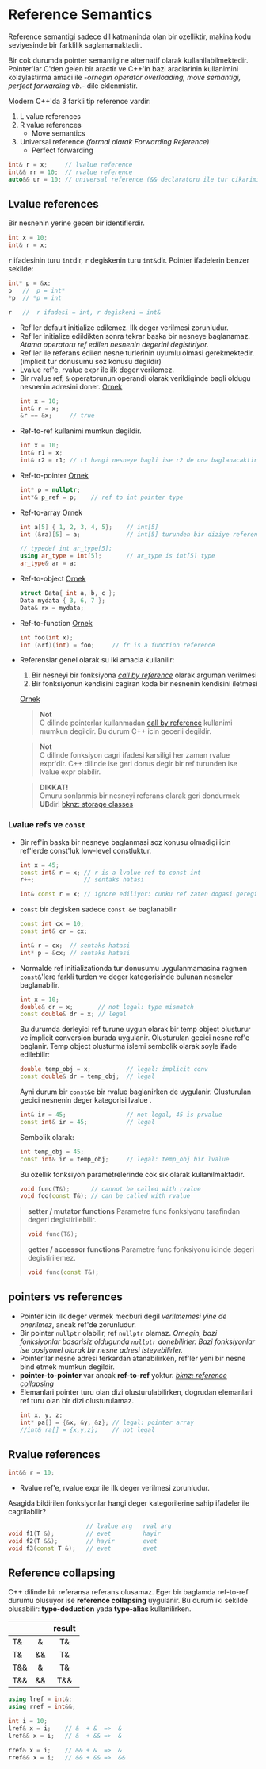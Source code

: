 # Reference Semantics
Reference semantigi sadece dil katmaninda olan bir ozelliktir, makina kodu seviyesinde bir farklilik saglamamaktadir. 

Bir cok durumda pointer semantigine alternatif olarak kullanilabilmektedir. Pointer'lar C'den gelen bir aractir ve C++'in bazi araclarinin kullanimini kolaylastirma amaci ile *-ornegin operator overloading, move semantigi, perfect forwarding vb.-* dile eklenmistir.

Modern C++'da 3 farkli tip reference vardir:
1. L value references
2. R value references
   * Move semantics
3. Universal reference *(formal olarak Forwarding Reference)*
   * Perfect forwarding

```C++
int& r = x;     // lvalue reference
int&& rr = 10;  // rvalue reference
auto&& ur = 10; // universal reference (&& declaratoru ile tur cikarimi)
```

## Lvalue references
Bir nesnenin yerine gecen bir identifierdir.

```C++
int x = 10;
int& r = x;
```
`r` ifadesinin turu `int`dir, `r` degiskenin turu `int&`dir. Pointer ifadelerin benzer sekilde:
```C++
int* p = &x;
p   //  p = int*
*p  // *p = int

r   //  r ifadesi = int, r degiskeni = int&
```

* Ref'ler default initialize edilemez. Ilk deger verilmesi zorunludur.
* Ref'ler initialize edildikten sonra tekrar baska bir nesneye baglanamaz.
  *Atama operatoru ref edilen nesnenin degerini degistiriyor.*
* Ref'ler ile referans edilen nesne turlerinin uyumlu olmasi gerekmektedir. (implicit tur donusumu soz konusu degildir)
* Lvalue ref'e, rvalue expr ile ilk deger verilemez.
* Bir rvalue ref, `&` operatorunun operandi olarak verildiginde bagli oldugu nesnenin adresini doner.
  [Ornek](res/src/ref_sem01.cpp)
  ```C++
  int x = 10;
  int& r = x;
  &r == &x;     // true
  ```
* Ref-to-ref kullanimi mumkun degildir.
  ```C++
  int x = 10;
  int& r1 = x;
  int& r2 = r1; // r1 hangi nesneye bagli ise r2 de ona baglanacaktir.
  ```
* Ref-to-pointer
  [Ornek](res/src/ref_sem02.cpp)
  ```C++
  int* p = nullptr;
  int*& p_ref = p;    // ref to int pointer type
  ```
* Ref-to-array
  [Ornek](res/src/ref_sem03.cpp)
  ```C++
  int a[5] { 1, 2, 3, 4, 5};    // int[5]
  int (&ra)[5] = a;             // int[5] turunden bir diziye reference
  ```
  ```C++
  // typedef int ar_type[5];
  using ar_type = int[5];       // ar_type is int[5] type
  ar_type& ar = a;
  ```
* Ref-to-object
  [Ornek](res/src/ref_sem04.cpp)
  ```C++
  struct Data{ int a, b, c };
  Data mydata { 3, 6, 7 };
  Data& rx = mydata;
  ```
* Ref-to-function
  [Ornek](res/src/ref_sem05.cpp)
  ```C++
  int foo(int x);
  int (&rf)(int) = foo;     // fr is a function reference
  ```

<!--  -->

* Referenslar genel olarak su iki amacla kullanilir:
  1. Bir nesneyi bir fonksiyona *[call by reference](999_kavramlar.md#call-by-valuereference)* olarak arguman verilmesi
  2. Bir fonksiyonun kendisini cagiran koda bir nesnenin kendisini iletmesi

  [Ornek](res/src/ref_sem06.cpp)
  
  > **Not**  
  > C dilinde pointerlar kullanmadan [call by reference](999_kavramlar.md#call-by-valuereference) kullanimi mumkun degildir. Bu durum C++ icin gecerli degildir.
  
  > **Not**  
  > C dilinde fonksiyon cagri ifadesi karsiligi her zaman rvalue expr'dir. C++ dilinde ise geri donus degir bir ref turunden ise lvalue expr olabilir.
  
  > **DIKKAT!**  
  > Omuru sonlanmis bir nesneyi referans olarak geri dondurmek **UB**dir!
  > [bknz: storage classes](090_storage_classes.md)
  
### Lvalue refs ve `const`

* Bir ref'in baska bir nesneye baglanmasi soz konusu olmadigi icin ref'lerde const'luk low-level constluktur.
  ```C++
  int x = 45;
  const int& r = x; // r is a lvalue ref to const int
  r++;              // sentaks hatasi
  ```
  ```C++
  int& const r = x; // ignore ediliyor: cunku ref zaten dogasi geregi top-level const
  ```

* `const` bir degisken sadece `const &`e baglanabilir
  ```C++
  const int cx = 10;
  const int& cr = cx;
  ```
  ```C++
  int& r = cx;  // sentaks hatasi
  int* p = &cx; // sentaks hatasi
  ```

* Normalde ref initializationda tur donusumu uygulanmamasina ragmen `const&`'lere farkli turden ve deger kategorisinde bulunan nesneler baglanabilir.
  ```C++
  int x = 10;
  double& dr = x;       // not legal: type mismatch
  const double& dr = x; // legal
  ```
  Bu durumda derleyici ref turune uygun olarak bir temp object olusturur ve implicit conversion burada uygulanir. Olusturulan gecici nesne ref'e baglanir. 
  Temp object olusturma islemi sembolik olarak soyle ifade edilebilir:
  ```C++
  double temp_obj = x;          // legal: implicit conv
  const double& dr = temp_obj;  // legal
  ```
  Ayni durum bir `const&`e bir rvalue baglanirken de uygulanir. Olusturulan gecici nesnenin deger kategorisi lvalue .
  ```C++
  int& ir = 45;                 // not legal, 45 is prvalue
  const int& ir = 45;           // legal
  ```
  Sembolik olarak:
  ```C++
  int temp_obj = 45;
  const int& ir = temp_obj;     // legal: temp_obj bir lvalue
  ```
  Bu ozellik fonksiyon parametrelerinde cok sik olarak kullanilmaktadir.
  ```C++
  void func(T&);      // cannot be called with rvalue
  void foo(const T&); // can be called with rvalue
  ```

<!--  -->

  > **setter / mutator functions**
  > Parametre func fonksiyonu tarafindan degeri degistirilebilir.
  > ```C++
  > void func(T&);
  > ```
  > **getter / accessor functions**
  > Parametre func fonksiyonu icinde degeri degistirilemez.
  > ```C++
  > void func(const T&);
  > ```
  
  
## pointers vs references

* Pointer icin ilk deger vermek mecburi degil *verilmemesi yine de onerilmez*, ancak ref'de zorunludur.
* Bir pointer `nullptr` olabilir, ref `nullptr` olamaz.
  *Ornegin, bazi fonksiyonlar basarisiz oldugunda `nullptr` donebilirler. Bazi fonksiyonlar ise opsiyonel olarak bir nesne adresi isteyebilirler.*
* Pointer'lar nesne adresi terkardan atanabilirken, ref'ler yeni bir nesne bind etmek mumkun degildir.
* **pointer-to-pointer** var ancak **ref-to-ref** yoktur.
  *[bknz: reference collapsing](110_type_deduction.md#reference-collapsing)*
* Elemanlari pointer turu olan dizi olusturulabilirken, dogrudan elemanlari ref turu olan bir dizi olusturulamaz.
  ```C++
  int x, y, z;
  int* pa[] = {&x, &y, &z}; // legal: pointer array
  //int& ra[] = {x,y,z};    // not legal
  ```

## Rvalue references
```C++
int&& r = 10;
```
* Rvalue ref'e, rvalue expr ile ilk deger verilmesi zorunludur.

Asagida bildirilen fonksiyonlar hangi deger kategorilerine sahip ifadeler ile cagrilabilir?
```C++
                      // lvalue arg   rval arg
void f1(T &);         // evet         hayir   
void f2(T &&);        // hayir        evet    
void f3(const T &);   // evet         evet    
```




## Reference collapsing

C++ dilinde bir referansa referans olusamaz. Eger bir baglamda ref-to-ref durumu olusuyor ise **reference collapsing** uygulanir. Bu durum iki sekilde olusabilir: **type-deduction** yada **type-alias** kullanilirken.

|     |       | result |
| --- | :---: | :----: |
| T&  |   &   |   T&   |
| T&  |  &&   |   T&   |
| T&& |   &   |   T&   |
| T&& |  &&   |  T&&   |

```C++
using lref = int&;
using rref = int&&;

int i = 10;
lref& x = i;    // &  + &  =>  &
lref&& x = i;   // &  + && =>  &

rref& x = i;    // && + &  =>  &
rref&& x = i;   // && + && =>  &&
```
